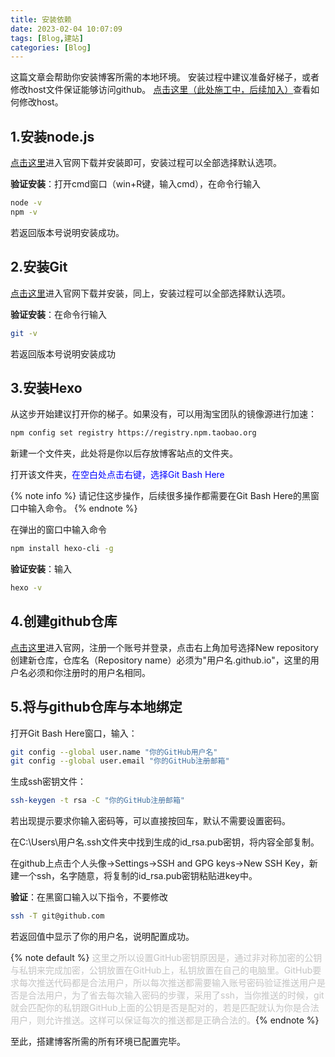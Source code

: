 ```yaml
---
title: 安装依赖
date: 2023-02-04 10:07:09
tags: [Blog,建站]
categories: [Blog]
---
```

这篇文章会帮助你安装博客所需的本地环境。
安装过程中建议准备好梯子，或者修改host文件保证能够访问github。
<a href="https://git-scm.com/download/win" target="_blank">点击这里（此处施工中，后续加入）</a>查看如何修改host。
<!-- more -->

## 1.安装node.js
<a href="https://nodejs.org/en/download/" target="_blank">点击这里</a>进入官网下载并安装即可，安装过程可以全部选择默认选项。

**验证安装**：打开cmd窗口（win+R键，输入cmd），在命令行输入
``` bash
node -v
npm -v
```
若返回版本号说明安装成功。

## 2.安装Git
<a href="https://git-scm.com/download/win" target="_blank">点击这里</a>进入官网下载并安装，同上，安装过程可以全部选择默认选项。

**验证安装**：在命令行输入
``` bash
git -v
```
若返回版本号说明安装成功

## 3.安装Hexo
从这步开始建议打开你的梯子。如果没有，可以用淘宝团队的镜像源进行加速：
``` bash
npm config set registry https://registry.npm.taobao.org
```
新建一个文件夹，此处将是你以后存放博客站点的文件夹。

打开该文件夹，<font color= blue>在空白处点击右键，选择Git Bash Here</font>

{% note info %} 请记住这步操作，后续很多操作都需要在Git Bash Here的黑窗口中输入命令。 {% endnote %}


在弹出的窗口中输入命令
``` bash
npm install hexo-cli -g
```
**验证安装**：输入
``` bash
hexo -v
```

## 4.创建github仓库
<a href="https://github.com/" target="_blank">点击这里</a>进入官网，注册一个账号并登录，点击右上角加号选择New repository创建新仓库，仓库名（Repository name）必须为"用户名.github.io"，这里的用户名必须和你注册时的用户名相同。

## 5.将与github仓库与本地绑定
打开Git Bash Here窗口，输入：
``` bash
git config --global user.name "你的GitHub用户名"
git config --global user.email "你的GitHub注册邮箱"
```

生成ssh密钥文件：
``` bash
ssh-keygen -t rsa -C "你的GitHub注册邮箱"
```

若出现提示要求你输入密码等，可以直接按回车，默认不需要设置密码。

在C:\Users\用户名\.ssh文件夹中找到生成的id_rsa.pub密钥，将内容全部复制。

在github上点击个人头像→Settings→SSH and GPG keys→New SSH Key，新建一个ssh，名字随意，将复制的id_rsa.pub密钥粘贴进key中。

**验证**：在黑窗口输入以下指令，不要修改
``` bash
ssh -T git@github.com
```
若返回值中显示了你的用户名，说明配置成功。

{% note default %} <font color= #C4C4C4>这里之所以设置GitHub密钥原因是，通过非对称加密的公钥与私钥来完成加密，公钥放置在GitHub上，私钥放置在自己的电脑里。GitHub要求每次推送代码都是合法用户，所以每次推送都需要输入账号密码验证推送用户是否是合法用户，为了省去每次输入密码的步骤，采用了ssh，当你推送的时候，git就会匹配你的私钥跟GitHub上面的公钥是否是配对的，若是匹配就认为你是合法用户，则允许推送。这样可以保证每次的推送都是正确合法的。</font>{% endnote %}



至此，搭建博客所需的所有环境已配置完毕。